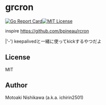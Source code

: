 grcron
====

[![Go Report Card](https://goreportcard.com/report/github.com/ichirin2501/grcron)](https://goreportcard.com/report/github.com/ichirin2501/grcron)[![MIT License](http://img.shields.io/badge/license-MIT-blue.svg?style=flat)](LICENSE)  

inspire https://github.com/bpineau/rcron  

|'-') keepalivedと一緒に使ってkickするやつだよ  

## License
MIT

## Author

Motoaki Nishikawa (a.k.a. ichirin2501)
